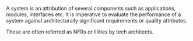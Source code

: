 A system is an attribution of several components such as applications, modules, interfaces etc. It is imperative to evaluate the performance of a system against architecturally significant requirements or quality attributes.

These are often referred as NFRs or illities by tech architects.

